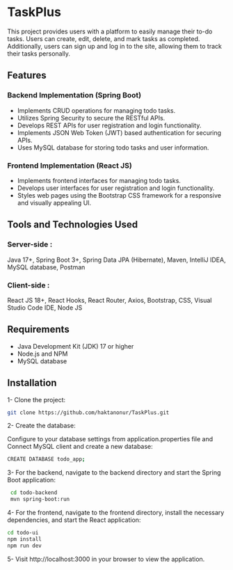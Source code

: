# TaskPlus

This project provides users with a platform to easily manage their to-do tasks. Users can create, edit, delete, and mark tasks as completed. Additionally, users can sign up and log in to the site, allowing them to track their tasks personally.

## Features
### Backend Implementation (Spring Boot)
- Implements CRUD operations for managing todo tasks.
- Utilizes Spring Security to secure the RESTful APIs.
- Develops REST APIs for user registration and login functionality.
- Implements JSON Web Token (JWT) based authentication for securing APIs.
- Uses MySQL database for storing todo tasks and user information.

### Frontend Implementation (React JS)
- Implements frontend interfaces for managing todo tasks.
- Develops user interfaces for user registration and login functionality.
- Styles web pages using the Bootstrap CSS framework for a responsive and visually appealing UI.

## Tools and Technologies Used
### Server-side :
Java 17+, Spring Boot 3+, Spring Data JPA (Hibernate), Maven, IntelliJ IDEA, MySQL database, Postman

### Client-side :
React JS 18+, React Hooks, React Router, Axios, Bootstrap, CSS, Visual Studio Code IDE, Node JS

## Requirements
- Java Development Kit (JDK) 17 or higher
- Node.js and NPM
- MySQL database

## Installation
1- Clone the project:
   ```sh
   git clone https://github.com/haktanonur/TaskPlus.git
   ```
2- Create the database:

Configure to your database settings from application.properties file and Connect MySQL client and create a new database:

  ```sh
  CREATE DATABASE todo_app;
  ```
3- For the backend, navigate to the backend directory and start the Spring Boot application:
  ```sh
   cd todo-backend
   mvn spring-boot:run
  ```

4- For the frontend, navigate to the frontend directory, install the necessary dependencies, and start the React application:
   ```sh
   cd todo-ui
   npm install
   npm run dev
   ```

5- Visit http://localhost:3000 in your browser to view the application.
